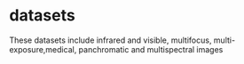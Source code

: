 # datasets
These datasets include infrared and visible, multifocus, multi-exposure,medical, panchromatic and multispectral images

